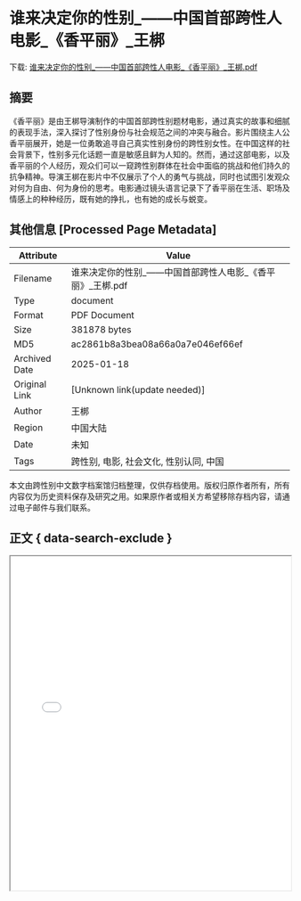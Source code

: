 # 谁来决定你的性别_——中国首部跨性人电影_《香平丽》_王梆

<!-- tcd_download_link -->
下载: <a href="../谁来决定你的性别_——中国首部跨性人电影_《香平丽》_王梆.pdf" download>谁来决定你的性别_——中国首部跨性人电影_《香平丽》_王梆.pdf</a>
<!-- tcd_download_link_end -->

## 摘要

<!-- tcd_abstract -->
《香平丽》是由王梆导演制作的中国首部跨性别题材电影，通过真实的故事和细腻的表现手法，深入探讨了性别身份与社会规范之间的冲突与融合。影片围绕主人公香平丽展开，她是一位勇敢追寻自己真实性别身份的跨性别女性。在中国这样的社会背景下，性别多元化话题一直是敏感且鲜为人知的。然而，通过这部电影，以及香平丽的个人经历，观众们可以一窥跨性别群体在社会中面临的挑战和他们持久的抗争精神。导演王梆在影片中不仅展示了个人的勇气与挑战，同时也试图引发观众对何为自由、何为身份的思考。电影通过镜头语言记录下了香平丽在生活、职场及情感上的种种经历，既有她的挣扎，也有她的成长与蜕变。

<!-- tcd_abstract_end -->

## 其他信息 [Processed Page Metadata]

| Attribute       | Value                                  |
|-----------------|----------------------------------------|
| Filename        | 谁来决定你的性别_——中国首部跨性人电影_《香平丽》_王梆.pdf                             |
| Type            | document                                 |
| Format          | PDF Document                               |
| Size            | 381878 bytes                           |
| MD5             | ac2861b8a3bea08a66a0a7e046ef66ef                                  |
| Archived Date   | 2025-01-18                             |
| Original Link   | [Unknown link(update needed)]                         |
| Author          | 王梆                               |
| Region          | 中国大陆                               |
| Date            | 未知                                 |
| Tags            | 跨性别, 电影, 社会文化, 性别认同, 中国                                 |

本文由跨性别中文数字档案馆归档整理，仅供存档使用。版权归原作者所有，所有内容仅为历史资料保存及研究之用。如果原作者或相关方希望移除存档内容，请通过电子邮件与我们联系。

## 正文 { data-search-exclude }

<!-- tcd_main_text -->
<iframe src="../谁来决定你的性别_——中国首部跨性人电影_《香平丽》_王梆.pdf" width="100%" height="600px">
    <p>无法显示PDF，请下载查看。</p>
</iframe>
<!-- tcd_main_text_end -->

